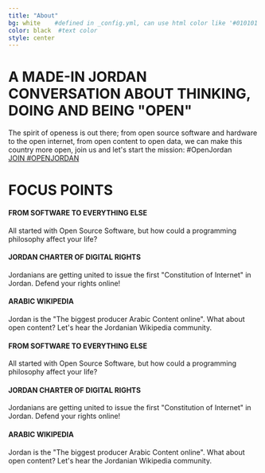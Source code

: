 ```yaml
---
title: "About"
bg: white    #defined in _config.yml, can use html color like '#010101'
color: black  #text color
style: center
---
```


# A MADE-IN JORDAN CONVERSATION ABOUT THINKING, DOING AND BEING "OPEN"

<div class="description">The spirit of openess is out there; from open source software and hardware to the open internet, from open content to open data, we can make this country more open, join us and let's start the mission: #OpenJordan</div>
<a class="btn btn-lg btn-outline" href="https://twitter.com/hashtag/OpenJordan" target ="_blank">
JOIN #OPENJORDAN
</a>

# FOCUS POINTS

<div class='container'>
  <div class='row'>
    <div class='col-md-3 col-grey'>
      <h4>FROM SOFTWARE TO EVERYTHING ELSE</h4>
      <p>All started with Open Source Software, but how could a programming philosophy affect your life?</p>
      <div class='img-repeat'></div>
    </div>
    <div class='col-md-3 col-md-offset-1 col-grey'>
      <h4>JORDAN CHARTER OF DIGITAL RIGHTS</h4>
      <p>Jordanians are getting united to issue the first "Constitution of Internet" in Jordan. Defend your rights online!</p>
      <div class='img-repeat'></div>
    </div>
    <div class='col-md-3 col-md-offset-1 col-grey'>
      <h4>ARABIC WIKIPEDIA</h4>
      <p>Jordan is the "The biggest producer Arabic Content online". What about open content? Let's hear the Jordanian Wikipedia community.</p>
      <div class='img-repeat'></div>
    </div>
  </div>
  <div class='row'>
    <div class='col-md-3 col-grey'>
      <h4>FROM SOFTWARE TO EVERYTHING ELSE</h4>
      <p>All started with Open Source Software, but how could a programming philosophy affect your life?</p>
      <div class='img-repeat'></div>
    </div>
    <div class='col-md-3 col-md-offset-1 col-grey'>
      <h4>JORDAN CHARTER OF DIGITAL RIGHTS</h4>
      <p>Jordanians are getting united to issue the first "Constitution of Internet" in Jordan. Defend your rights online!</p>
      <div class='img-repeat'></div>
    </div>
    <div class='col-md-3 col-md-offset-1 col-grey'>
      <h4>ARABIC WIKIPEDIA</h4>
      <p>Jordan is the "The biggest producer Arabic Content online". What about open content? Let's hear the Jordanian Wikipedia community.</p>
      <div class='img-repeat'></div>
    </div>
  </div>
</div>
